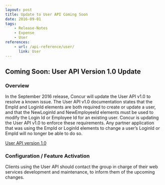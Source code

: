 ```yaml
---
layout: post
title: Update to User API Coming Soon
date: 2016-09-01
tags:
    - Release-Notes
    - Expense
    - User
references:
    - url: /api-reference/user/
      link: User
---
```



## **Coming Soon:** User API Version 1.0 Update

### Overview
In the September 2016 release, Concur will update the User API v1.0 to resolve a known issue. The User API v1.0 documentation states that the EmpId and LoginId elements are both required to create or update a user, and that the NewLoginId and NewEmployeeId elements must be used to modify the Login Id or Employee Id for an existing user. Concur is updating the User API v1.0 to enforce these requirements. Any partner application that was using the EmpId or LoginId elements to change a user’s LoginId or EmpId will no longer be able to do so.  

[User API version 1.0](https://developer.concur.com/api-reference/user/)

### Configuration / Feature Activation
Clients using the User API should contact the group in charge of their web services development and maintenance, to inform them of the upcoming changes.

